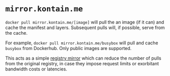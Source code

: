 # `mirror.kontain.me`

`docker pull mirror.kontain.me/[image]` will pull the an image (if it can) and
cache the manifest and layers. Subsequent pulls will, if possible, serve from
the cache.

For example, `docker pull mirror.kontain.me/busybox` will pull and cache
`busybox` from Dockerhub. Only public images are supported.

This acts as a simple [registry
mirror](https://docs.docker.com/registry/recipes/mirror/) which can reduce the
number of pulls from the original registry, in case they impose request limits
or exorbitant bandwidth costs or latencies.
